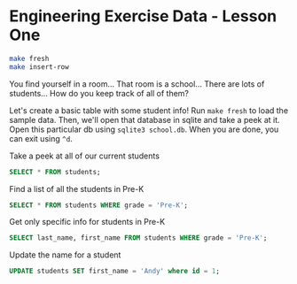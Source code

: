 # Engineering Exercise Data - Lesson One

```sh
make fresh
make insert-row
```

You find yourself in a room... 
That room is a school...
There are lots of students...
How do you keep track of all of them?

Let's create a basic table with some student info! Run `make fresh` to load the sample data. Then, we'll open that database in sqlite and take a peek at it. Open this particular db using `sqlite3 school.db`. When you are done, you can exit using `^d`.

Take a peek at all of our current students

```sql
SELECT * FROM students;
```

Find a list of all the students in Pre-K

```sql
SELECT * FROM students WHERE grade = 'Pre-K'; 
```

Get only specific info for students in Pre-K

```sql
SELECT last_name, first_name FROM students WHERE grade = 'Pre-K';
```

Update the name for a student
```sql
UPDATE students SET first_name = 'Andy' where id = 1;
```